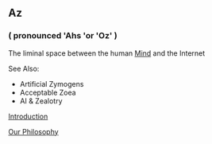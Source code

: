 ## Az   
### ( pronounced 'Ahs 'or 'Oz' )  
The liminal space between the human [Mind](https://github.com/Az-Net/Az-Net/blob/main/Definitions/Mind.md) and the Internet

See Also:  
* Artificial Zymogens
* Acceptable Zoea
* AI & Zealotry

[Introduction](https://github.com/Az-Net/.github/blob/main/profile/README.md#who-are-we)

[Our Philosophy](https://github.com/Az-Net/Proposals/blob/main/Az%20Philosophy.md)
